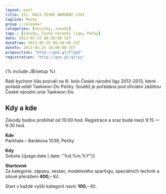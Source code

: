 ```yaml
---
layout: post
title: III. KOLO ČESKÉ NÁRODNÍ LIGY
tagline: Pečky
group : calendar
categories: [novinky, zavody]
tags : [závody, Česká národní liga, Pečky]
date: 2013-05-25 08:30:00 CET
dateFrom: 2013-05-25 08:30:00 CET
dateTo: 2013-05-25 16:00:00 CET
proposition: "http://goo.gl/FlSq3"
registration: "http://goo.gl/q7cyy"
---
```

{% include JB/setup %}

Rádi bychom Vás pozvali na III. kolo České národní ligy 2012-2013, které pořádá oddíl Taekwon-Do Pečky.
Soutěž je pořádána pod oficiální záštitou České národní unie Taekwon-Do.

## Kdy a kde

Závody budou probíhat od 10:00 hod. Registrace a sraz bude mezi 9:15 &mdash; 9:30 hod.

**Kde**  
Parkhala – Barákova 1039, Pečky

**Kdy**  
Sobota {{page.date | date: "%d.%m.%Y"}}

**Startovné**  
Za kategorie: zápasu, sestav, modelového sparingu, speciálních technik a silové přerážení **400,-** Kč.

Start v každé vyšší kategorii navíc **100,-** Kč.